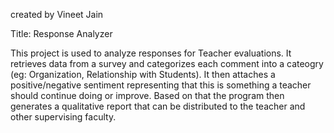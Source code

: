 created by Vineet Jain

Title: Response Analyzer

This project is used to analyze responses for Teacher evaluations. It retrieves data from a survey and categorizes each
comment into a cateogry (eg: Organization, Relationship with Students). It then attaches a positive/negative sentiment
representing that this is something a teacher should continue doing or improve. Based on that the program then generates
a qualitative report that can be distributed to the teacher and other supervising faculty.
